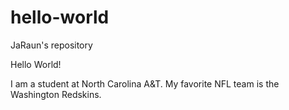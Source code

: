 # hello-world
JaRaun's repository

Hello World!

I am a student at North Carolina A&T.
My favorite NFL team is the Washington Redskins.
